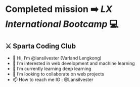 # Completed mission ➡️ *LX International Bootcamp* 💻
## ⚔️ Sparta Coding Club
- 👋 Hi, I’m @lansilvester (Varland Lengkong)
- 👀 I’m interested in web development and machine learning
- 🌱 I’m currently learning deep learning
- 💞️ I’m looking to collaborate on web projects
- 📫 How to reach me IG : @Lansilvester

<!---
lansilvester/lansilvester is a ✨ special ✨ repository because its `README.md` (this file) appears on your GitHub profile.
You can click the Preview link to take a look at your changes.
--->
